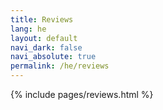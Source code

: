 ```yaml
---
title: Reviews
lang: he
layout: default
navi_dark: false
navi_absolute: true
permalink: /he/reviews
---
```


{% include pages/reviews.html %}
